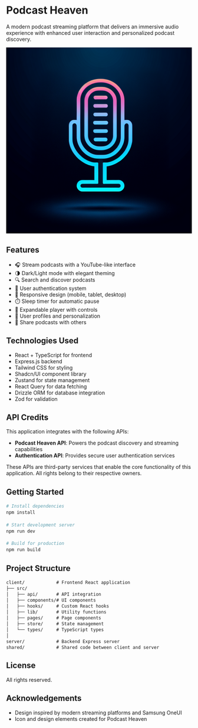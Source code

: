 # Podcast Heaven

A modern podcast streaming platform that delivers an immersive audio experience with enhanced user interaction and personalized podcast discovery.

![Podcast Heaven](./generated-icon.png)

## Features

- 🎧 Stream podcasts with a YouTube-like interface
- 🌗 Dark/Light mode with elegant theming
- 🔍 Search and discover podcasts
- 🔐 User authentication system
- 📱 Responsive design (mobile, tablet, desktop)
- ⏱️ Sleep timer for automatic pause
- 🔄 Expandable player with controls
- 👤 User profiles and personalization
- 📢 Share podcasts with others

## Technologies Used

- React + TypeScript for frontend
- Express.js backend
- Tailwind CSS for styling
- Shadcn/UI component library
- Zustand for state management
- React Query for data fetching
- Drizzle ORM for database integration
- Zod for validation

## API Credits

This application integrates with the following APIs:

- **Podcast Heaven API**: Powers the podcast discovery and streaming capabilities
- **Authentication API**: Provides secure user authentication services

These APIs are third-party services that enable the core functionality of this application. All rights belong to their respective owners.

## Getting Started

```bash
# Install dependencies
npm install

# Start development server
npm run dev

# Build for production
npm run build
```

## Project Structure

```
client/            # Frontend React application
├── src/
│   ├── api/       # API integration
│   ├── components/# UI components
│   ├── hooks/     # Custom React hooks
│   ├── lib/       # Utility functions
│   ├── pages/     # Page components
│   ├── store/     # State management
│   └── types/     # TypeScript types
│
server/            # Backend Express server
shared/            # Shared code between client and server
```

## License

All rights reserved.

## Acknowledgements

- Design inspired by modern streaming platforms and Samsung OneUI
- Icon and design elements created for Podcast Heaven